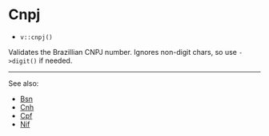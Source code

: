 # Cnpj

- `v::cnpj()`

Validates the Brazillian CNPJ number. Ignores non-digit chars, so
use `->digit()` if needed.

***
See also:

  * [Bsn](Bsn.md)
  * [Cnh](Cnh.md)
  * [Cpf](Cpf.md)
  * [Nif](Nif.md)
